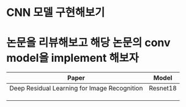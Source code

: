 # CNN 모델 구현해보기

# 논문을 리뷰해보고 해당 논문의 conv model을 implement 해보자
|Paper|Model|
|---|---|
|Deep Residual Learning for Image Recognition|Resnet18|
|||
|||
|||
